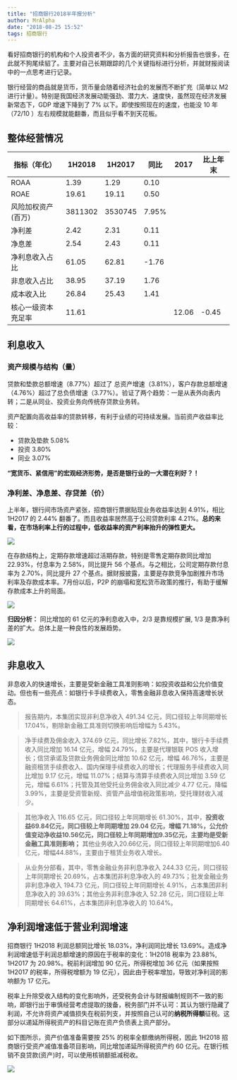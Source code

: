 ```yaml
---
title: "招商银行2018半年报分析"
author: MrAlpha
date: "2018-08-25 15:52"
tags: 招商银行
---
```


看好招商银行的机构和个人投资者不少，各方面的研究资料和分析报告也很多，在此就不狗尾续貂了。主要对自己长期跟踪的几个关键指标进行分析，并就财报阅读中的一点思考进行记录。

银行经营的商品就是货币，货币量会随着经济社会的发展而不断扩充（简单以 M2 进行计量）。特别是我国经济发展动能强劲、潜力大、速度快，虽然现在经济发展新常态下，GDP 增速下降到了 7% 以下。即使按照现在的速度，也能没 10 年（72/10 ）左右规模就能翻番，而且似乎看不到天花板。

## 整体经营情况

| 指标（年化）       | 1H2018  | 1H2017  | 同比  | 2017  | 比上年末 |
| ------------------ | ------- | ------- | ----- | ----- | -------- |
| ROAA               | 1.39    | 1.29    | 0.10  |       |          |
| ROAE               | 19.61   | 19.11   | 0.50  |       |          |
| 风险加权资产(百万) | 3811302 | 3530745 | 7.95% |       |          |
| 净利差             | 2.42    | 2.31    | 0.11  |       |          |
| 净息差             | 2.54    | 2.43    | 0.11  |       |          |
| 净利息收入占比     | 61.05   | 62.81   | -1.76 |       |          |
| 非息收入占比       | 38.95   | 37.19   | 1.76  |       |          |
| 成本收入比         | 26.84   | 25.43   | 1.41  |       |          |
| 核心一级资本充足率 | 11.61   |         |       | 12.06 | -0.45    |

## 利息收入

### 资产规模与结构（量）

贷款和垫款总额增速（8.77%）超过了 总资产增速（3.81%），客户存款总额增速（4.76%）超过了总负债增速（3.77%）。验证了两个趋势：一是从表外向表内转；二是从同业、投资业务向传统存贷款业务转。

资产配置向高收益率的贷款转移，有利于业绩的可持续发展。当前资产收益率比较：

- 贷款及垫款 5.08%
- 投资 3.80%
- 同业 3.07%

**“宽货币、紧信用”的宏观经济形势，是否是银行业的一大潜在利好？！**

### 净利差、净息差、存贷差（价）

上半年，银行间市场资产紧张，招商银行票据贴现业务收益率达到 4.91%，相比 1H2017 的 2.44% 翻番了。而且收益率居然高于公司贷款利率 4.21%。**总的来看，在市场利率上行的过程中，低收益率的资产利率抬升的弹性更大。**

![](http://7xonmk.com1.z0.glb.clouddn.com/2018-08-25_21-58-17.png)

在存款结构上，定期存款增速超过活期存款，特别是零售定期存款同比增加 22.93%，付息率为 2.58%，同比提升 56 个基点。与之相比，公司定期存款付息率为 2.70%，同比提升 27 个基点。据财报披露，主要是存款竞争加剧推升市场利率及存款成本率。7月份以后，P2P 的崩塌和宽松货币政策的推行，有助于缓解存款成本上升的局面。

![](http://7xonmk.com1.z0.glb.clouddn.com/2018-08-25_22-27-37.png)

**归因分析：** 同比增加的 61 亿元的净利息收入中，2/3 是靠规模扩展, 1/3 是靠净利差的扩大。总体上是一种良性的发展趋势。

![](http://7xonmk.com1.z0.glb.clouddn.com/2018-08-25_22-28-58.png)

## 非息收入

非息收入的快速增长，主要是受新金融工具准则影响：如投资收益和公允价值变动。但也有一些亮点：如银行卡手续费收入，零售金融非息收入保持高速增长状态。

> 报告期内，本集团实现非利息净收入 491.34 亿元，同口径较上年同期增长 17.04%，剔除新金融工具准则切换影响后增幅为 5.43%。

> 净手续费及佣金收入 374.69 亿元，同比增长 7.82%，其中，银行卡手续费收入同比增加 16.14 亿元，增幅 24.79%，主要是代理银联 POS 收入增长；信贷承诺及贷款业务佣金同比增加 10.62 亿元，增幅 46.76%，主要是融资租赁手续费收入、国内保理手续费收入的增长；代理服务手续费收入同比增加 9.17 亿元，增幅 11.07%；结算与清算手续费收入同比增加 3.59 亿元，增幅 6.61%；托管及其他受托业务佣金收入同比减少 4.77 亿元，降幅 3.99%，主要是受资管新规、资管产品增值税政策影响，受托理财收入减少。

> 其他净收入 116.65 亿元，同口径较上年同期增长 61.30%，其中，**投资收益69.84亿元，同口径较上年同期增加 29.04 亿元，增幅 71.18%，公允价值变动净收益10.56亿元，同口径较上年同期增加9.35亿元，主要均是受新金融工具准则影响；** 其他业务收入20.66亿元，同口径较上年同期增加6.40亿元，增幅44.88%，主要由于租赁业务收入增长。

> 从业务分部看，其中，零售金融业务非利息净收入 244.33 亿元，同口径较上年同期增长 20.69%，占本集团非利息净收入的 49.73%；批发金融业务非利息净收入 194.73 亿元，同口径较上年同期增长 4.91%，占本集团非利息净收入的 39.63%；其他业务非利息净收入 52.28 亿元，同口径较上年同期增长 64.61%，占本集团非利息净收入的 10.64%。

## 净利润增速低于营业利润增速

招商银行 1H2018 利润总额同比增长 18.03%，净利润同比增长 13.69%。造成净利润增速低于利润总额增速的原因在于税率的变化：1H2018 税率为 23.88%, 1H2017 为 20.98%。税前利润增加 90 亿元，所得税增加 36 亿元（如果按照 1H2017 的税率，所得税增额为 19 亿元），因此由于税率增加，导致对净利润的影响额为 17 亿元。

税率上升除受收入结构的变化影响外，还受税务会计与财报编制规则不一致的影响，即银行出于审慎经营考虑提取的拨备，税务部门并不认可：其认为银行隐藏了利润，不允许将资产减值损失在税前列支，并按照自己认可的**纳税所得额**征税。这部分以递延所得税资产的科目记账在资产负债表上资产部分。

如下图所示，资产价值准备需要按 25% 的税率全额缴纳所得税，因此 1H2018 招商银行受资产减值准备项目影响，同比增加递延所得税资产约 60 亿元。在银行核销不良贷款(资产)时，可以使用核销额抵减税收。

![](http://7xonmk.com1.z0.glb.clouddn.com/2018-08-25_16-55-16.png)
